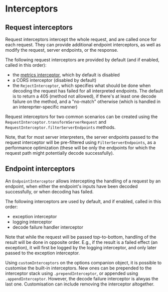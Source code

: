 # Interceptors

## Request interceptors

Request interceptors intercept the whole request, and are called once for each request. They can provide additional
endpoint interceptors, as well as modify the request, server endpoints, or the response.

The following request interceptors are provided by default (and if enabled, called in this order):

* the [metrics interceptor](observability.md), which by default is disabled
* a CORS interceptor (disabled by default)
* the `RejectInterceptor`, which specifies what should be done when decoding the request has failed for all 
  interpreted endpoints. The default is to return a 405 (method not allowed), if there's at least one decode failure
  on the method, and a "no-match" otherwise (which is handled in an intereprter-specific manner)

Request interceptors for two common scenarios can be created using the `RequestInterceptor.transformServerRequest` and 
`RequestInterceptor.filterServerEndpoints` methods.

Note, that for most server interpreters, the server endpoints passed to the request interceptor will be pre-filtered
using `FilterServerEndpoints`, as a performance optimization (these will be only the endpoints for which the request
path might potentially decode successfully).
  
## Endpoint interceptors

An `EndpointInterceptor` allows intercepting the handling of a request by an endpoint, when either the endpoint's inputs 
have been decoded successfully, or when decoding has failed.

The following interceptors are used by default, and if enabled, called in this order:

* exception interceptor 
* logging interceptor
* decode failure handler interceptor

Note that while the request will be passed top-to-bottom, handling of the result will be done in opposite order. 
E.g., if the result is a failed effect (an exception), it will first be logged by the logging interceptor, and 
only later passed to the exception interceptor.

Using `customInterceptors` on the options companion object, it is possible to customise the built-in interceptors. New 
ones can be prepended to the interceptor stack using `.prependInterceptor`, or appended using `.appendInterceptor`. 
However, the decode failure interceptor is alwyas the last one. Customisation can include removing the interceptor 
altogether.